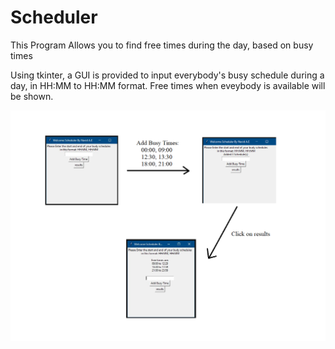# Scheduler
This Program Allows you to find free times during the day, based on busy times

Using tkinter, a GUI is provided to input everybody's busy schedule during a day, in HH:MM to HH:MM format.
Free times when eveybody is available will be shown.

<img src="all.png" style="float: left; margin-right: 10px;" />

